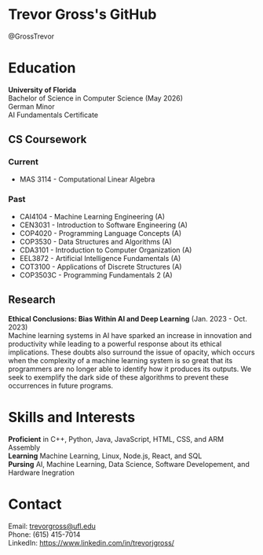# Trevor Gross's GitHub
@GrossTrevor  

# Education
<b>University of Florida</b>  
Bachelor of Science in Computer Science (May 2026)  
German Minor  
AI Fundamentals Certificate  

## CS Coursework
### Current
<ul>
  <li>MAS 3114 - Computational Linear Algebra</li>
</ul>

### Past
<ul>
  <li>CAI4104 - Machine Learning Engineering (A)</li>
  <li>CEN3031 - Introduction to Software Engineering (A)</li>
  <li>COP4020 - Programming Language Concepts (A)</li>
  <li>COP3530 - Data Structures and Algorithms (A)</li>
  <li>CDA3101 - Introduction to Computer Organization (A)</li>
  <li>EEL3872 - Artificial Intelligence Fundamentals (A)</li>
  <li>COT3100 - Applications of Discrete Structures (A)</li>
  <li>COP3503C - Programming Fundamentals 2 (A)</li>
</ul>

## Research
<b>Ethical Conclusions: Bias Within AI and Deep Learning</b> (Jan. 2023 - Oct. 2023)  
Machine learning systems in AI have sparked an increase in innovation and productivity while leading to a powerful response about its ethical implications. These doubts also surround the issue of opacity, which occurs when the complexity of a machine learning system is so great that its programmers are no longer able to identify how it produces its outputs. We seek to exemplify the dark side of these algorithms to prevent these occurrences in future programs.

# Skills and Interests
<b>Proficient</b> in C++, Python, Java, JavaScript, HTML, CSS, and ARM Assembly  
<b>Learning</b> Machine Learning, Linux, Node.js, React, and SQL  
<b>Pursing</b> AI, Machine Learning, Data Science, Software Developement, and Hardware Inegration  

# Contact
Email: trevorgross@ufl.edu  
Phone: (615) 415-7014  
LinkedIn: https://www.linkedin.com/in/trevorjgross/  
